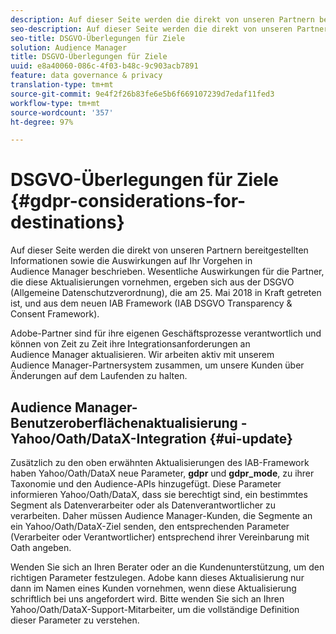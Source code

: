 ```yaml
---
description: Auf dieser Seite werden die direkt von unseren Partnern bereitgestellten Informationen sowie die Auswirkungen auf Ihr Vorgehen in Audience Manager beschrieben. Wesentliche Auswirkungen für die Partner, die diese Aktualisierungen vornehmen, ergeben sich aus der DSGVO (Allgemeine Datenschutzverordnung), die am 25. Mai 2018 in Kraft getreten ist, und aus dem neuen IAB Framework (IAB DSGVO Transparency & Consent Framework).
seo-description: Auf dieser Seite werden die direkt von unseren Partnern bereitgestellten Informationen sowie die Auswirkungen auf Ihr Vorgehen in Audience Manager beschrieben. Wesentliche Auswirkungen für die Partner, die diese Aktualisierungen vornehmen, ergeben sich aus der DSGVO (Allgemeine Datenschutzverordnung), die am 25. Mai 2018 in Kraft getreten ist, und aus dem neuen IAB Framework (IAB DSGVO Transparency & Consent Framework).
seo-title: DSGVO-Überlegungen für Ziele
solution: Audience Manager
title: DSGVO-Überlegungen für Ziele
uuid: e8a40060-086c-4f03-b48c-9c903acb7891
feature: data governance & privacy
translation-type: tm+mt
source-git-commit: 9e4f2f26b83fe6e5b6f669107239d7edaf11fed3
workflow-type: tm+mt
source-wordcount: '357'
ht-degree: 97%

---
```



# DSGVO-Überlegungen für Ziele {#gdpr-considerations-for-destinations}

Auf dieser Seite werden die direkt von unseren Partnern bereitgestellten Informationen sowie die Auswirkungen auf Ihr Vorgehen in Audience Manager beschrieben. Wesentliche Auswirkungen für die Partner, die diese Aktualisierungen vornehmen, ergeben sich aus der DSGVO (Allgemeine Datenschutzverordnung), die am 25. Mai 2018 in Kraft getreten ist, und aus dem neuen IAB Framework (IAB DSGVO Transparency &amp; Consent Framework).

Adobe-Partner sind für ihre eigenen Geschäftsprozesse verantwortlich und können von Zeit zu Zeit ihre Integrationsanforderungen an Audience Manager aktualisieren. Wir arbeiten aktiv mit unserem Audience Manager-Partnersystem zusammen, um unsere Kunden über Änderungen auf dem Laufenden zu halten.

<!-- ## Audience Manager Partner Updates - ID Syncs {#partner-updates-id-syncs}

Some partners, as listed in the table below, have changed their integration requirements with Audience Manager to include support based on the IAB Framework, in order to comply with GDPR standards.

<table id="table_335A470D4F10434E9CF587089FB54B0C"> 
 <thead> 
  <tr> 
   <th colname="col1" class="entry"> <p>Partner Name </p> </th> 
   <th colname="col2" class="entry"> <p>Expected Impact </p> </th> 
   <th colname="col3" class="entry"> <p>Status of the change </p> </th> 
  </tr>
 </thead>
 <tbody> 
  <tr> 
   <td colname="col1"> <p>Yahoo/Oath/DataX </p> </td> 
   <td colname="col2"> <p>ID syncs for users in the European Union are dropped by the partner </p> </td> 
   <td colname="col3"> <p>Live since May 22nd 2018 </p> </td> 
  </tr> 
  <tr> 
   <td colname="col1"> <p>Trade Desk </p> </td> 
   <td colname="col2"> <p>ID syncs for users in the European Union are dropped by the partner </p> </td> 
   <td colname="col3"> <p>Not live yet </p> </td> 
  </tr> 
  <tr> 
   <td colname="col1"> <p>Rubicon </p> </td> 
   <td colname="col2"> <p>ID syncs for users in the European Union are dropped by the partner </p> </td> 
   <td colname="col3"> <p>Not live yet </p> </td> 
  </tr> 
  <tr> 
   <td colname="col1"> <p>LiveRamp </p> </td> 
   <td colname="col2"> <p>ID syncs for users in the European Union are dropped by the partner </p> </td> 
   <td colname="col3"> <p>Not live yet </p> </td> 
  </tr> 
 </tbody> 
</table> -->

## Audience Manager-Benutzeroberflächenaktualisierung - Yahoo/Oath/DataX-Integration {#ui-update}

Zusätzlich zu den oben erwähnten Aktualisierungen des IAB-Framework haben Yahoo/Oath/DataX neue Parameter, **gdpr** und **gdpr_mode**, zu ihrer Taxonomie und den Audience-APIs hinzugefügt. Diese Parameter informieren Yahoo/Oath/DataX, dass sie berechtigt sind, ein bestimmtes Segment als Datenverarbeiter oder als Datenverantwortlicher zu verarbeiten. Daher müssen Audience Manager-Kunden, die Segmente an ein Yahoo/Oath/DataX-Ziel senden, den entsprechenden Parameter (Verarbeiter oder Verantwortlicher) entsprechend ihrer Vereinbarung mit Oath angeben.

Wenden Sie sich an Ihren Berater oder an die Kundenunterstützung, um den richtigen Parameter festzulegen. Adobe kann dieses Aktualisierung nur dann im Namen eines Kunden vornehmen, wenn diese Aktualisierung schriftlich bei uns angefordert wird. Bitte wenden Sie sich an Ihren Yahoo/Oath/DataX-Support-Mitarbeiter, um die vollständige Definition dieser Parameter zu verstehen.
